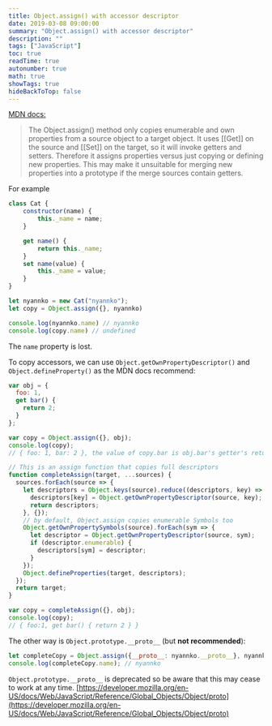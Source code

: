 ```yaml
---
title: Object.assign() with accessor descriptor
date: 2019-03-08 09:00:00
summary: "Object.assign() with accessor descriptor"
description: ""
tags: ["JavaScript"]
toc: true
readTime: true
autonumber: true
math: true
showTags: true
hideBackToTop: false
---
```

[MDN docs:](https://developer.mozilla.org/en-US/docs/Web/JavaScript/Reference/Global_Objects/Object/assign#Copying_accessors)
>The Object.assign() method only copies enumerable and own properties from a source object to a target object. It uses [[Get]] on the source and [[Set]] on the target, so it will invoke getters and setters. Therefore it assigns properties versus just copying or defining new properties. This may make it unsuitable for merging new properties into a prototype if the merge sources contain getters.

For example

```js
class Cat {
    constructor(name) {
        this._name = name;
    }

    get name() {
        return this._name;
    }
    set name(value) {
        this._name = value;
    }
}

let nyannko = new Cat("nyannko");
let copy = Object.assign({}, nyannko)

console.log(nyannko.name) // nyannko
console.log(copy.name) // undefined
```

The `name` property is lost. 

<!--more-->

To copy accessors, we can use `Object.getOwnPropertyDescriptor()` and `Object.defineProperty()` as the MDN docs recommend:

```js
var obj = {
  foo: 1,
  get bar() {
    return 2;
  }
};

var copy = Object.assign({}, obj); 
console.log(copy); 
// { foo: 1, bar: 2 }, the value of copy.bar is obj.bar's getter's return value.

// This is an assign function that copies full descriptors
function completeAssign(target, ...sources) {
  sources.forEach(source => {
    let descriptors = Object.keys(source).reduce((descriptors, key) => {
      descriptors[key] = Object.getOwnPropertyDescriptor(source, key);
      return descriptors;
    }, {});
    // by default, Object.assign copies enumerable Symbols too
    Object.getOwnPropertySymbols(source).forEach(sym => {
      let descriptor = Object.getOwnPropertyDescriptor(source, sym);
      if (descriptor.enumerable) {
        descriptors[sym] = descriptor;
      }
    });
    Object.defineProperties(target, descriptors);
  });
  return target;
}

var copy = completeAssign({}, obj);
console.log(copy);
// { foo:1, get bar() { return 2 } }
```

The other way is `Object.prototype.__proto__` (but **not recommended**): 

```js
let completeCopy = Object.assign({__proto__: nyannko.__proto__}, nyannko);
console.log(completeCopy.name); // nyannko
```

`Object.prototype.__proto__` is deprecated so be aware that this may cease to work at any time. 
[https://developer.mozilla.org/en-US/docs/Web/JavaScript/Reference/Global_Objects/Object/proto](https://developer.mozilla.org/en-US/docs/Web/JavaScript/Reference/Global_Objects/Object/proto)
